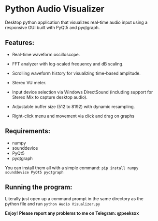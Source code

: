 # Python Audio Visualizer
Desktop python application that visualizes real-time audio input using a responsive GUI built with PyQt5 and pyqtgraph.

## Features:
- Real-time waveform oscilloscope.

- FFT analyzer with log-scaled frequency and dB scaling.

- Scrolling waveform history for visualizing time-based amplitude.

- Stereo VU meter.

- Input device selection via Windows DirectSound (including support for Stereo Mix to capture desktop audio).

- Adjustable buffer size (512 to 8192) with dynamic resampling.

- Right-click menu and movement via click and drag on graphs

## Requirements:
- numpy
- sounddevice
- PyQt5
- pyqtgraph

You can install them all with a simple command:
`pip install numpy sounddevice PyQt5 pyqtgraph`

## Running the program:
Literally just open up a command prompt in the same directory as the python file and run `python Audio Visualizer.py`

**Enjoy!**
**Please report any problems to me on Telegram: @peeksxx**
